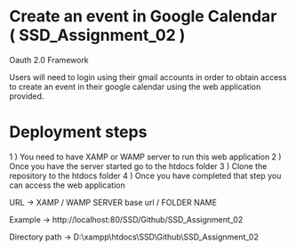 # Create an event in Google Calendar <br/> ( SSD_Assignment_02 )
Oauth 2.0 Framework

Users will need to login using their gmail accounts in order to obtain access to create an event in their google calendar using the web application provided.

# Deployment steps
1 ) You need to have XAMP or WAMP server to run this web application
2 ) Once you have the server started go to the htdocs folder
3 ) Clone the repository to the htdocs folder
4 ) Once you have completed that step you can access the web application 

URL -> XAMP / WAMP SERVER base url / FOLDER NAME

Example -> http://localhost:80/SSD/Github/SSD_Assignment_02

Directory path -> D:\xampp\htdocs\SSD\Github\SSD_Assignment_02
